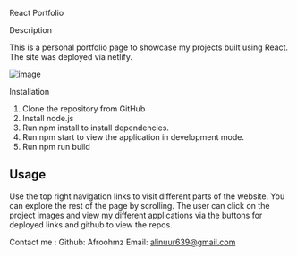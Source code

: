 React Portfolio

Description

This is a personal portfolio page to showcase my projects built using React. The site was deployed via netlify. 

![image](https://github.com/Afroohmz/Kyoishi/assets/146634943/3957a226-6ddd-43e6-abe8-3f24c61f7bf6)

Installation
1. Clone the repository from GitHub
2. Install node.js
3. Run npm install to install dependencies.
4. Run npm start to view the application in development mode. 
5. Run npm run build

## Usage
Use the top right navigation links to visit different parts of the website.
You can explore the rest of the page by scrolling.
The user can click on the project images and view my different applications via the buttons for deployed links and github to view the repos.  

Contact me :
Github: Afroohmz
Email: alinuur639@gmail.com
